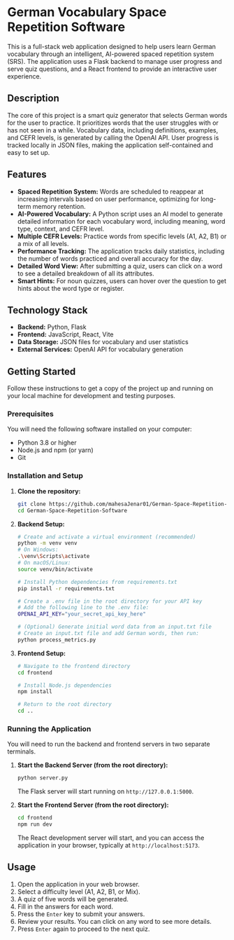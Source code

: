 # German Vocabulary Space Repetition Software

This is a full-stack web application designed to help users learn German vocabulary through an intelligent, AI-powered spaced repetition system (SRS). The application uses a Flask backend to manage user progress and serve quiz questions, and a React frontend to provide an interactive user experience.

## Description

The core of this project is a smart quiz generator that selects German words for the user to practice. It prioritizes words that the user struggles with or has not seen in a while. Vocabulary data, including definitions, examples, and CEFR levels, is generated by calling the OpenAI API. User progress is tracked locally in JSON files, making the application self-contained and easy to set up.

## Features

- **Spaced Repetition System:** Words are scheduled to reappear at increasing intervals based on user performance, optimizing for long-term memory retention.
- **AI-Powered Vocabulary:** A Python script uses an AI model to generate detailed information for each vocabulary word, including meaning, word type, context, and CEFR level.
- **Multiple CEFR Levels:** Practice words from specific levels (A1, A2, B1) or a mix of all levels.
- **Performance Tracking:** The application tracks daily statistics, including the number of words practiced and overall accuracy for the day.
- **Detailed Word View:** After submitting a quiz, users can click on a word to see a detailed breakdown of all its attributes.
- **Smart Hints:** For noun quizzes, users can hover over the question to get hints about the word type or register.

## Technology Stack

- **Backend:** Python, Flask
- **Frontend:** JavaScript, React, Vite
- **Data Storage:** JSON files for vocabulary and user statistics
- **External Services:** OpenAI API for vocabulary generation

## Getting Started

Follow these instructions to get a copy of the project up and running on your local machine for development and testing purposes.

### Prerequisites

You will need the following software installed on your computer:
- Python 3.8 or higher
- Node.js and npm (or yarn)
- Git

### Installation and Setup

1.  **Clone the repository:**
    ```bash
    git clone https://github.com/mahesaJenar01/German-Space-Repetition-Software.git
    cd German-Space-Repetition-Software
    ```

2.  **Backend Setup:**
    ```bash
    # Create and activate a virtual environment (recommended)
    python -m venv venv
    # On Windows:
    .\venv\Scripts\activate
    # On macOS/Linux:
    source venv/bin/activate

    # Install Python dependencies from requirements.txt
    pip install -r requirements.txt

    # Create a .env file in the root directory for your API key
    # Add the following line to the .env file:
    OPENAI_API_KEY="your_secret_api_key_here"

    # (Optional) Generate initial word data from an input.txt file
    # Create an input.txt file and add German words, then run:
    python process_metrics.py
    ```

3.  **Frontend Setup:**
    ```bash
    # Navigate to the frontend directory
    cd frontend

    # Install Node.js dependencies
    npm install

    # Return to the root directory
    cd ..
    ```

### Running the Application

You will need to run the backend and frontend servers in two separate terminals.

1.  **Start the Backend Server (from the root directory):**
    ```bash
    python server.py
    ```
    The Flask server will start running on `http://127.0.0.1:5000`.

2.  **Start the Frontend Server (from the root directory):**
    ```bash
    cd frontend
    npm run dev
    ```
    The React development server will start, and you can access the application in your browser, typically at `http://localhost:5173`.

## Usage

1.  Open the application in your web browser.
2.  Select a difficulty level (A1, A2, B1, or Mix).
3.  A quiz of five words will be generated.
4.  Fill in the answers for each word.
5.  Press the `Enter` key to submit your answers.
6.  Review your results. You can click on any word to see more details.
7.  Press `Enter` again to proceed to the next quiz.